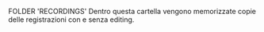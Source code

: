 FOLDER 'RECORDINGS'
Dentro questa cartella vengono memorizzate copie delle registrazioni con e senza editing.
